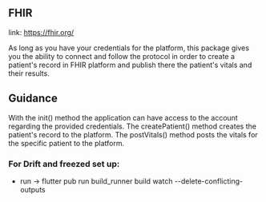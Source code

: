 <!-- 
This README describes the package. If you publish this package to pub.dev,
this README's contents appear on the landing page for your package.

For information about how to write a good package README, see the guide for
[writing package pages](https://dart.dev/guides/libraries/writing-package-pages). 

For general information about developing packages, see the Dart guide for
[creating packages](https://dart.dev/guides/libraries/create-library-packages)
and the Flutter guide for
[developing packages and plugins](https://flutter.dev/developing-packages). 
-->

## FHIR
link: https://fhir.org/

As long as you have your credentials for the platform, this package gives you 
the ability to connect and follow the protocol in order to create a patient's 
record in FHIR platform and publish there the patient's vitals and their results.

## Guidance

With the init() method the application can have access to the account regarding 
the provided credentials.
The createPatient() method creates the patient's record to the platform.
The postVitals() method posts the vitals for the specific patient to the platform.

### For Drift and freezed set up:
* run -> flutter pub run build_runner build watch --delete-conflicting-outputs
